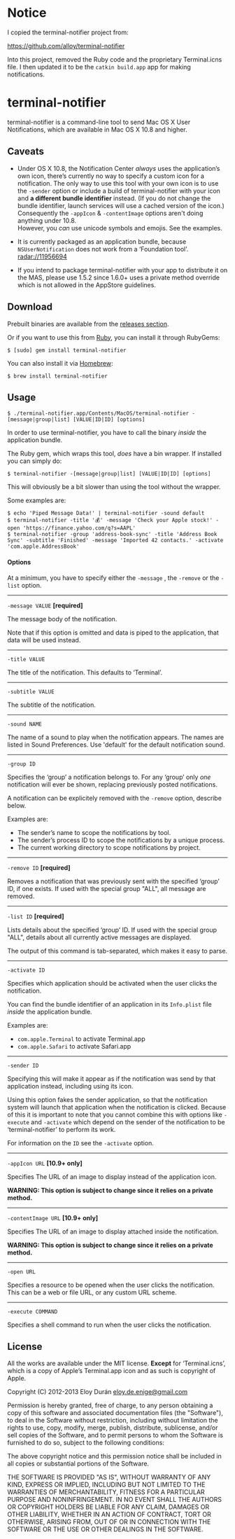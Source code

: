 # Notice

I copied the terminal-notifier project from:

https://github.com/alloy/terminal-notifier

Into this project, removed the Ruby code and the proprietary Terminal.icns file.
I then updated it to be the `catkin build.app` app for making notifications.


# terminal-notifier

terminal-notifier is a command-line tool to send Mac OS X User Notifications,
which are available in Mac OS X 10.8 and higher.


## Caveats

* Under OS X 10.8, the Notification Center _always_ uses the application’s own
  icon, there’s currently no way to specify a custom icon for a notification. The only
  way to use this tool with your own icon is to use the `-sender` option or include a
  build of terminal-notifier with your icon and **a different bundle identifier**
  instead. (If you do not change the bundle identifier, launch services will use
  a cached version of the icon.)
  <br/>Consequently the `-appIcon` & `-contentImage` options aren't doing anything
  under 10.8.
  <br/>However, you _can_ use unicode symbols and emojis. See the examples.

* It is currently packaged as an application bundle, because `NSUserNotification`
  does not work from a ‘Foundation tool’. [radar://11956694](radar://11956694)

* If you intend to package terminal-notifier with your app to distribute it on the
  MAS, please use 1.5.2 since 1.6.0+ uses a private method override which is not
  allowed in the AppStore guidelines.


## Download

Prebuilt binaries are available from the
[releases section](https://github.com/alloy/terminal-notifier/releases).

Or if you want to use this from
[Ruby](https://github.com/alloy/terminal-notifier/tree/master/Ruby), you can
install it through RubyGems:

```
$ [sudo] gem install terminal-notifier
```

You can also install it via [Homebrew](https://github.com/mxcl/homebrew):
```
$ brew install terminal-notifier
```

## Usage

```
$ ./terminal-notifier.app/Contents/MacOS/terminal-notifier -[message|group|list] [VALUE|ID|ID] [options]
```

In order to use terminal-notifier, you have to call the binary _inside_ the
application bundle.

The Ruby gem, which wraps this tool, _does_ have a bin wrapper. If installed
you can simply do:

```
$ terminal-notifier -[message|group|list] [VALUE|ID|ID] [options]
```

This will obviously be a bit slower than using the tool without the wrapper.

Some examples are:

```
$ echo 'Piped Message Data!' | terminal-notifier -sound default
$ terminal-notifier -title '💰' -message 'Check your Apple stock!' -open 'https://finance.yahoo.com/q?s=AAPL'
$ terminal-notifier -group 'address-book-sync' -title 'Address Book Sync' -subtitle 'Finished' -message 'Imported 42 contacts.' -activate 'com.apple.AddressBook'
```


#### Options

At a minimum, you have to specify either the `-message` , the `-remove`
or the `-list` option.

-------------------------------------------------------------------------------

`-message VALUE`  **[required]**

The message body of the notification.

Note that if this option is omitted and data is piped to the application, that
data will be used instead.

-------------------------------------------------------------------------------

`-title VALUE`

The title of the notification. This defaults to ‘Terminal’.

-------------------------------------------------------------------------------

`-subtitle VALUE`

The subtitle of the notification.

-------------------------------------------------------------------------------

`-sound NAME`

The name of a sound to play when the notification appears. The names are listed
in Sound Preferences. Use 'default' for the default notification sound.

-------------------------------------------------------------------------------

`-group ID`

Specifies the ‘group’ a notification belongs to. For any ‘group’ only _one_
notification will ever be shown, replacing previously posted notifications.

A notification can be explicitely removed with the `-remove` option, describe
below.

Examples are:

* The sender’s name to scope the notifications by tool.
* The sender’s process ID to scope the notifications by a unique process.
* The current working directory to scope notifications by project.

-------------------------------------------------------------------------------

`-remove ID`  **[required]**

Removes a notification that was previously sent with the specified ‘group’ ID,
if one exists. If used with the special group "ALL", all message are removed.

-------------------------------------------------------------------------------

`-list ID` **[required]**

Lists details about the specified ‘group’ ID. If used with the special group
"ALL", details about all currently active  messages are displayed.

The output of this command is tab-separated, which makes it easy to parse.

-------------------------------------------------------------------------------

`-activate ID`

Specifies which application should be activated when the user clicks the
notification.

You can find the bundle identifier of an application in its `Info.plist` file
_inside_ the application bundle.

Examples are:

* `com.apple.Terminal` to activate Terminal.app
* `com.apple.Safari` to activate Safari.app

-------------------------------------------------------------------------------

`-sender ID`

Specifying this will make it appear as if the notification was send by that
application instead, including using its icon.

Using this option fakes the sender application, so that the notification system
will launch that application when the notification is clicked. Because of this
it is important to note that you cannot combine this with options like
`-execute` and `-activate` which depend on the sender of the notification to be
‘terminal-notifier’ to perform its work.

For information on the `ID` see the `-activate` option.

-------------------------------------------------------------------------------

`-appIcon URL` **[10.9+ only]**

Specifies The URL of an image to display instead of the application icon.

**WARNING: This option is subject to change since it relies on a private method.**

-------------------------------------------------------------------------------

`-contentImage URL` **[10.9+ only]**

Specifies The URL of an image to display attached inside the notification.

**WARNING: This option is subject to change since it relies on a private method.**

-------------------------------------------------------------------------------

`-open URL`

Specifies a resource to be opened when the user clicks the notification. This
can be a web or file URL, or any custom URL scheme.

-------------------------------------------------------------------------------

`-execute COMMAND`

Specifies a shell command to run when the user clicks the notification.


## License

All the works are available under the MIT license. **Except** for
‘Terminal.icns’, which is a copy of Apple’s Terminal.app icon and as such is
copyright of Apple.

Copyright (C) 2012-2013 Eloy Durán <eloy.de.enige@gmail.com>

Permission is hereby granted, free of charge, to any person obtaining a copy of
this software and associated documentation files (the "Software"), to deal in
the Software without restriction, including without limitation the rights to
use, copy, modify, merge, publish, distribute, sublicense, and/or sell copies
of the Software, and to permit persons to whom the Software is furnished to do
so, subject to the following conditions:

The above copyright notice and this permission notice shall be included in all
copies or substantial portions of the Software.

THE SOFTWARE IS PROVIDED "AS IS", WITHOUT WARRANTY OF ANY KIND, EXPRESS OR
IMPLIED, INCLUDING BUT NOT LIMITED TO THE WARRANTIES OF MERCHANTABILITY,
FITNESS FOR A PARTICULAR PURPOSE AND NONINFRINGEMENT. IN NO EVENT SHALL THE
AUTHORS OR COPYRIGHT HOLDERS BE LIABLE FOR ANY CLAIM, DAMAGES OR OTHER
LIABILITY, WHETHER IN AN ACTION OF CONTRACT, TORT OR OTHERWISE, ARISING FROM,
OUT OF OR IN CONNECTION WITH THE SOFTWARE OR THE USE OR OTHER DEALINGS IN THE
SOFTWARE.
